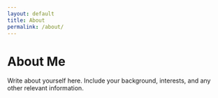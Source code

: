 ```yaml
---
layout: default
title: About
permalink: /about/
---
```


# About Me
Write about yourself here. Include your background, interests, and any other relevant information.
